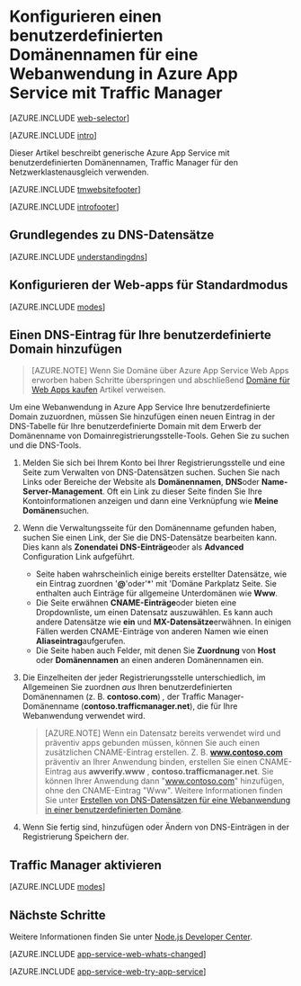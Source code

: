 <properties
    pageTitle="Konfigurieren Sie einen benutzerdefinierten Domänennamen für eine Webanwendung in Azure App Service, der Traffic Manager für den Lastenausgleich verwendet."
    description="Verwenden Sie einen benutzerdefinierten Domänennamen für eine Web-app in Azure App-Dienst mit Traffic Manager für den Lastenausgleich."
    services="app-service\web"
    documentationCenter=""
    authors="rmcmurray"
    manager="wpickett"
    editor=""/>

<tags
    ms.service="app-service-web"
    ms.workload="web"
    ms.tgt_pltfrm="na"
    ms.devlang="na"
    ms.topic="article"
    ms.date="09/20/2016"
    ms.author="robmcm"/>

# <a name="configuring-a-custom-domain-name-for-a-web-app-in-azure-app-service-using-traffic-manager"></a>Konfigurieren einen benutzerdefinierten Domänennamen für eine Webanwendung in Azure App Service mit Traffic Manager

[AZURE.INCLUDE [web-selector](../../includes/websites-custom-domain-selector.md)]

[AZURE.INCLUDE [intro](../../includes/custom-dns-web-site-intro-traffic-manager.md)]

Dieser Artikel beschreibt generische Azure App Service mit benutzerdefinierten Domänennamen, Traffic Manager für den Netzwerklastenausgleich verwenden.

[AZURE.INCLUDE [tmwebsitefooter](../../includes/custom-dns-web-site-traffic-manager-notes.md)]

[AZURE.INCLUDE [introfooter](../../includes/custom-dns-web-site-intro-notes.md)]

<a name="understanding-records"></a>
## <a name="understanding-dns-records"></a>Grundlegendes zu DNS-Datensätze

[AZURE.INCLUDE [understandingdns](../../includes/custom-dns-web-site-understanding-dns-traffic-manager.md)]

<a name="bkmk_configsharedmode"></a>
## <a name="configure-your-web-apps-for-standard-mode"></a>Konfigurieren der Web-apps für Standardmodus

[AZURE.INCLUDE [modes](../../includes/custom-dns-web-site-modes-traffic-manager.md)]

<a name="bkmk_configurecname"></a>
## <a name="add-a-dns-record-for-your-custom-domain"></a>Einen DNS-Eintrag für Ihre benutzerdefinierte Domain hinzufügen

> [AZURE.NOTE] Wenn Sie Domäne über Azure App Service Web Apps erworben haben Schritte überspringen und abschließend [Domäne für Web Apps kaufen](custom-dns-web-site-buydomains-web-app.md) Artikel verweisen.

Um eine Webanwendung in Azure App Service Ihre benutzerdefinierte Domain zuzuordnen, müssen Sie hinzufügen einen neuen Eintrag in der DNS-Tabelle für Ihre benutzerdefinierte Domain mit dem Erwerb der Domänenname von Domainregistrierungsstelle-Tools. Gehen Sie zu suchen und die DNS-Tools.

1. Melden Sie sich bei Ihrem Konto bei Ihrer Registrierungsstelle und eine Seite zum Verwalten von DNS-Datensätzen suchen. Suchen Sie nach Links oder Bereiche der Website als **Domänennamen**, **DNS**oder **Name-Server-Management**. Oft ein Link zu dieser Seite finden Sie Ihre Kontoinformationen anzeigen und dann eine Verknüpfung wie **Meine Domänen**suchen.

1. Wenn die Verwaltungsseite für den Domänenname gefunden haben, suchen Sie einen Link, der Sie die DNS-Datensätze bearbeiten kann. Dies kann als **Zonendatei** **DNS-Einträge**oder als **Advanced** Configuration Link aufgeführt.

    * Seite haben wahrscheinlich einige bereits erstellter Datensätze, wie ein Eintrag zuordnen '**@**'oder'\*' mit 'Domäne Parkplatz Seite. Sie enthalten auch Einträge für allgemeine Unterdomänen wie **Www**.
    * Die Seite erwähnen **CNAME-Einträge**oder bieten eine Dropdownliste, um einen Datensatz auszuwählen. Es kann auch andere Datensätze wie **ein** und **MX-Datensätze**erwähnen. In einigen Fällen werden CNAME-Einträge von anderen Namen wie einen **Aliaseintrag**aufgerufen.
    * Die Seite haben auch Felder, mit denen Sie **Zuordnung** von **Host** oder **Domänennamen** an einen anderen Domänennamen ein.

1. Die Einzelheiten der jeder Registrierungsstelle unterschiedlich, im Allgemeinen Sie zuordnen *aus* Ihren benutzerdefinierten Domänennamen (z. B. **contoso.com**) *,* der Traffic Manager-Domänenname (**contoso.trafficmanager.net**), die für Ihre Webanwendung verwendet wird.

    > [AZURE.NOTE] Wenn ein Datensatz bereits verwendet wird und präventiv apps gebunden müssen, können Sie auch einen zusätzlichen CNAME-Eintrag erstellen. Z. B. **www.contoso.com** präventiv an Ihrer Anwendung binden, erstellen Sie einen CNAME-Eintrag aus **awverify.www** , **contoso.trafficmanager.net**. Sie können Ihrer Anwendung dann "www.contoso.com" hinzufügen, ohne den CNAME-Eintrag "Www". Weitere Informationen finden Sie unter [Erstellen von DNS-Datensätzen für eine Webanwendung in einer benutzerdefinierten Domäne][CREATEDNS].

1. Wenn Sie fertig sind, hinzufügen oder Ändern von DNS-Einträgen in der Registrierung Speichern der.

<a name="enabledomain"></a>
## <a name="enable-traffic-manager"></a>Traffic Manager aktivieren

[AZURE.INCLUDE [modes](../../includes/custom-dns-web-site-enable-on-traffic-manager.md)]

## <a name="next-steps"></a>Nächste Schritte

Weitere Informationen finden Sie unter [Node.js Developer Center](/develop/nodejs/).

[AZURE.INCLUDE [app-service-web-whats-changed](../../includes/app-service-web-whats-changed.md)]

[AZURE.INCLUDE [app-service-web-try-app-service](../../includes/app-service-web-try-app-service.md)]

<!-- URL List -->

[CREATEDNS]: ../dns/dns-web-sites-custom-domain.md
